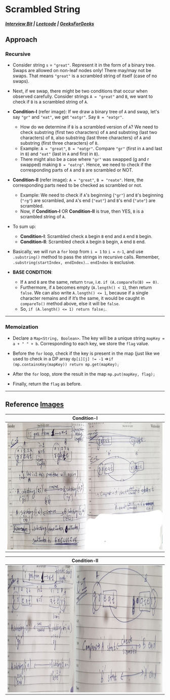 # Scrambled String
##### [Interview Bit](https://www.interviewbit.com/problems/scramble-string/) |  [Leetcode](https://leetcode.com/problems/scramble-string/description/) | [GeeksForGeeks](https://www.geeksforgeeks.org/problems/scrambled-string/1)

## Approach

### Recursive

- Consider string `s` = `"great"`. Represent it in the form of a binary tree. Swaps are allowed on non-leaf nodes only! There may/may not be swaps. That means `"great"` is a scrambled string of itself (case of no swaps).

- Next, if we swap, there might be two conditions that occur when observed carefully. Consider strings `A = "great"` and `B`, we want to check if `B` is a scrambled string of `A`.

- **Condition-I** (refer image): If we draw a binary tree of `A` and swap, let's say `"gr"` and `"eat"`, we get `"eatgr"`. Say `B = "eatgr"`. 
  - How do we determine if `B` is a scrambled version of `A`? We need to check substring (first two characters) of `A` and substring (last two characters) of `B`, also substring (last three characters) of `A` and substring (first three characters) of `B`.
  - Example: `A = "great"`, `B = "eatgr"`. Compare `"gr"` (first in `A` and last in `B`) and `"eat"` (last in `A` and first in `B`).
  - There might also be a case where `"gr"` was swapped (g and r swapped) making `B = "eatrg"`. Hence, we need to check if the corresponding parts of `A` and `B` are scrambled or NOT.

- **Condition-II** (refer image): `A = "great"`, `B = "reate"`. Here, the corresponding parts need to be checked as scrambled or not. 
  - Example: We need to check if `A`'s beginning (`"gr"`) and `B`'s beginning (`"rg"`) are scrambled, and `A`'s end (`"eat"`) and `B`'s end (`"ate"`) are scrambled.
  - Now, if **Condition-I** OR **Condition-II** is true, then YES, `B` is a scrambled string of `A`.

- To sum up:
  - **Condition-I**: Scrambled check `A` begin `B` end and `A` end `B` begin.
  - **Condition-II**: Scrambled check `A` begin `B` begin, `A` end `B` end.

- Basically, we will run a `for` loop from `i = 1` to `i = n-1`, and use `.substring()` method to pass the strings in recursive calls. Remember, `.substring(startIndex, endIndex)`... `endIndex` is exclusive.

- **BASE CONDITION**: 
  - If `A` and `B` are the same, return `true`, i.e. `if (A.compareTo(B) == 0)`.
  - Furthermore, if `A` becomes empty (`A.length() < 1`), then return `false`. We can also write `A.length() <= 1`, because if a single character remains and if it’s the same, it would be caught in `compareTo()` method above, else it will be `false`. 
  - So, `if (A.length() <= 1) return false;`.

___
### Memoization

- Declare a `Map<String, Boolean>`. The key will be a unique string `mapKey = a + " " + b`. Corresponding to each key, we store the `flag` value.

- Before the `for` loop, check if the key is present in the map (just like we used to check in a DP array `dp[i][j] != -1` =>`if (mp.containsKey(mapKey)) return mp.get(mapKey);`

- After the `for` loop, store the result in the map `mp.put(mapKey, flag);`

- Finally, return the `flag` as before.
___
## Reference [Images](https://github.com/AKR-2803/DSA-Declassified/tree/main/Problems/Dynamic%20Programming/Matrix%20Chain%20Multiplication%20(MCM)/Scrambled%20String/images)
| Condition-I | 
| ------------------ |
| <img src="./images/Scrambled_Condition_1.png" height="400" width="900" alt="Screenshot"/> |

| Condition-II | 
| ------------------ |
| <img src="./images/Scrambled_Condition_2.png" height="400" width="900" alt="Screenshot"/> |
